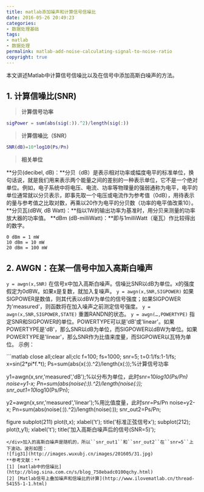 ```yaml
---
title: matlab添加噪声和计算信号信噪比
date: 2016-05-26 20:49:23
categories:
- 数据处理基础
tags:
- matlab
- 数据处理
permalink: matlab-add-noise-calculating-signal-to-noise-ratio
copyright: true
---
```

本文讲述Matlab中计算信号信噪比以及在信号中添加高斯白噪声的方法。
<!--more-->
## 1. 计算信噪比(SNR)
>**计算信号功率**

```matlab
sigPower = sum(abs(sig(:)).^2)/length(sig(:))
```
>**计算信噪比（SNR）**

```matlab
SNR(dB)=10*log10(Ps/Pn)
```
>**相关单位**

**分贝(decibel, dB)：**分贝（dB）是表示相对功率或幅度电平的标准单位，换句话说，就是我们用来表示两个能量之间的差别的一种表示单位，它不是一个绝对单位。例如，电子系统中将电压、电流、功率等物理量的强弱通称为电平，电平的单位通常就以分贝表示，即事先取一个电压或电流作为参考值（0dB），用待表示的量与参考值之比取对数，再乘以20作为电平的分贝数（功率的电平值改乘10）。
**分贝瓦(dBW, dB Watt)：**指以1W的输出功率为基准时，用分贝来测量的功率放大器的功率值。
**dBm (dB-milliWatt)：**即与1milliWatt（毫瓦）作比较得出的数字。
```
0 dBm = 1 mW
10 dBm = 10 mW
20 dBm = 100 mW
```
## 2. AWGN：在某一信号中加入高斯白噪声
``y = awgn(x,SNR)`` 在信号x中加入高斯白噪声。信噪比SNR以dB为单位。x的强度假定为0dBW。如果x是复数，就加入复噪声。
``y = awgn(x,SNR,SIGPOWER)`` 如果SIGPOWER是数值，则其代表以dBW为单位的信号强度；如果SIGPOWER为'measured'，则函数将在加入噪声之前测定信号强度。
``y = awgn(x,SNR,SIGPOWER,STATE)`` 重置RANDN的状态。
``y = awgn(…,POWERTYPE)`` 指定SNR和SIGPOWER的单位。POWERTYPE可以是'dB'或'linear'。如果POWERTYPE是'dB'，那么SNR以dB为单位，而SIGPOWER以dBW为单位。如果POWERTYPE是'linear'，那么SNR作为比值来度量，而SIGPOWER以瓦特为单位。
示例：
<div class="codecopy codecopy1"> ```matlab <i class="fa fa-clipboard" data-clipboard-target=".codecopy1 .code pre" aria-label="复制成功！" title="点击复制代码"></i>
close all;clear all;clc
f=100;
fs=1000;
snr=5;
t=0:1/fs:1-1/fs;
x=sin(2*pi*f.*t);
Ps=sum(abs(x(:)).^2)/length(x(:));%计算信号功率

y1=awgn(x,snr,'measured','dB');%以分布为单位，此时snr=10*log10(Ps/Pn)
noise=y1-x;
Pn=sum(abs(noise(:)).^2)/length(noise(:));
snr_out1=10*log10(Ps/Pn);

y2=awgn(x,snr,'measured','linear');%用比值度量，此时snr=Ps/Pn
noise=y2-x;
Pn=sum(abs(noise(:)).^2)/length(noise(:));
snr_out2=Ps/Pn;

figure
subplot(211)
plot(t,x);
xlabel('t');
title('标准正弦信号x');
subplot(212);
plot(t,y1);
xlabel('t');
title('加入高斯白噪声后的信号(SNR=5)');
```
</div>加入的高斯白噪声是随机的，所以``snr_out1``和``snr_out2``在``snr=5``上下波动。波形如图：
![fig31](http://images.wuxubj.cn/images/201605/31.jpg)
**参考文献：**
[1] [matlab中的信噪比](http://blog.sina.com.cn/s/blog_758ebadc0100qchy.html)
[2] [Matlab信号上叠加噪声和信噪比的计算](http://www.ilovematlab.cn/thread-54155-1-1.html)